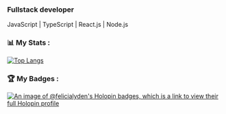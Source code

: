 ### Fullstack developer
JavaScript | TypeScript | React.js | Node.js

### 📊 My Stats :
[![Top Langs](https://github-readme-stats.vercel.app/api/top-langs/?username=felicialyden&layout=compact&theme=vision-friendly-dark)](https://github.com/anuraghazra/github-readme-stats)

### 🏆 My Badges :
[![An image of @felicialyden's Holopin badges, which is a link to view their full Holopin profile](https://holopin.me/felicialyden)](https://holopin.io/@felicialyden)
